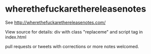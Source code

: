 wherethefuckarethereleasenotes
==============================

See http://wherethefuckarethereleasenotes.com/

View source for details: div with class "replaceme" and script tag in index.html

pull requests or tweets with corrections or more notes welcomed.
